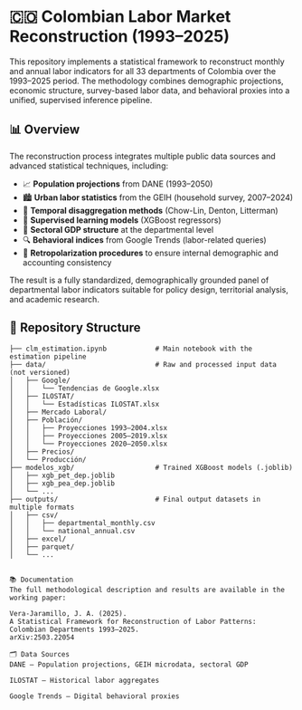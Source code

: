 # 🇨🇴 Colombian Labor Market Reconstruction (1993–2025)

This repository implements a statistical framework to reconstruct monthly and annual labor indicators for all 33 departments of Colombia over the 1993–2025 period. The methodology combines demographic projections, economic structure, survey-based labor data, and behavioral proxies into a unified, supervised inference pipeline.

## 📊 Overview

The reconstruction process integrates multiple public data sources and advanced statistical techniques, including:

- 📈 **Population projections** from DANE (1993–2050)
- 🏙️ **Urban labor statistics** from the GEIH (household survey, 2007–2024)
- 🧮 **Temporal disaggregation methods** (Chow-Lin, Denton, Litterman)
- 🧠 **Supervised learning models** (XGBoost regressors)
- 🧾 **Sectoral GDP structure** at the departmental level
- 🔍 **Behavioral indices** from Google Trends (labor-related queries)
- 🔄 **Retropolarization procedures** to ensure internal demographic and accounting consistency

The result is a fully standardized, demographically grounded panel of departmental labor indicators suitable for policy design, territorial analysis, and academic research.

## 📁 Repository Structure

```text
├── clm_estimation.ipynb            # Main notebook with the estimation pipeline
├── data/                           # Raw and processed input data (not versioned)
│   ├── Google/
│   │   └── Tendencias de Google.xlsx
│   ├── ILOSTAT/
│   │   └── Estadísticas ILOSTAT.xlsx
│   ├── Mercado Laboral/
│   ├── Población/
│   │   ├── Proyecciones 1993–2004.xlsx
│   │   ├── Proyecciones 2005–2019.xlsx
│   │   └── Proyecciones 2020–2050.xlsx
│   ├── Precios/
│   └── Producción/
├── modelos_xgb/                    # Trained XGBoost models (.joblib)
│   ├── xgb_pet_dep.joblib
│   ├── xgb_pea_dep.joblib
│   └── ...
├── outputs/                        # Final output datasets in multiple formats
│   ├── csv/
│   │   ├── departmental_monthly.csv
│   │   └── national_annual.csv
│   ├── excel/
│   ├── parquet/
│   └── ...


📚 Documentation
The full methodological description and results are available in the working paper:

Vera-Jaramillo, J. A. (2025).
A Statistical Framework for Reconstruction of Labor Patterns: Colombian Departments 1993–2025.
arXiv:2503.22054

🗂️ Data Sources
DANE – Population projections, GEIH microdata, sectoral GDP

ILOSTAT – Historical labor aggregates

Google Trends – Digital behavioral proxies